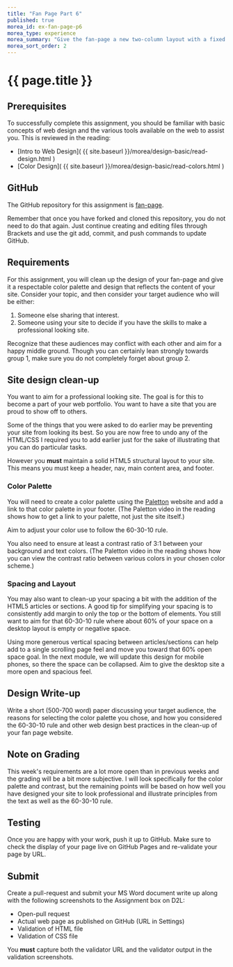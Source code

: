 ```yaml
---
title: "Fan Page Part 6"
published: true
morea_id: ex-fan-page-p6
morea_type: experience
morea_summary: "Give the fan-page a new two-column layout with a fixed header."
morea_sort_order: 2
---
```


# {{ page.title }}

## Prerequisites
To successfully complete this assignment, you should be familiar with basic concepts of web design and the various tools available on the web to assist you.  This is reviewed in the reading:  

- [Intro to Web Design]( {{ site.baseurl }}/morea/design-basic/read-design.html )
- [Color Design]( {{ site.baseurl }}/morea/design-basic/read-colors.html ) 

## GitHub
The GitHub repository for this assignment is [fan-page](https://github.com/htc-ccis1301/fan-page).

Remember that once you have forked and cloned this repository, you do not need to do that again.  Just continue creating and editing files through Brackets and use the git add, commit, and push commands to update GitHub.


## Requirements
For this assignment, you will clean up the design of your fan-page and give it a respectable color palette and design that reflects the content of your site. Consider your topic, and then consider your target audience who will be either:

1. Someone else sharing that interest.
2. Someone using your site to decide if you have the skills to make a professional looking site.

Recognize that these audiences may conflict with each other and aim for a happy middle ground. Though you can certainly lean strongly towards group 1, make sure you do not completely forget about group 2.

## Site design clean-up
You want to aim for a professional looking site. The goal is for this to become a part of your web portfolio. You want to have a site that you are proud to show off to others.

Some of the things that you were asked to do earlier may be preventing your site from looking its best.  So you are now free to undo any of the HTML/CSS I required you to add earlier just for the sake of illustrating that you can do particular tasks.  

However you __must__ maintain a solid HTML5 structural layout to your site.  This means you must keep a header, nav, main content area, and footer.  


### Color Palette
You will need to create a color palette using the [Paletton](http://paletton.com/) website and add a link to that color palette in your footer.  (The Paletton video in the reading shows how to get a link to your palette, not just the site itself.)

Aim to adjust your color use to follow the 60-30-10 rule.

You also need to ensure at least a contrast ratio of 3:1 between your background and text colors.  (The Paletton video in the reading shows how you can view the contrast ratio between various colors in your chosen color scheme.)


### Spacing and Layout
You may also want to clean-up your spacing a bit with the addition of the HTML5 articles or sections. A good tip for simplifying your spacing is to consistently add margin to only the top or the bottom of elements.  You still want to aim for that 60-30-10 rule where about 60% of your space on a desktop layout is empty or negative space.

Using more generous vertical spacing between articles/sections can help add to a single scrolling page feel and move you toward that 60% open space goal.  In the next module, we will update this design for mobile phones, so there the space can be collapsed.  Aim to give the desktop site a more open and spacious feel.


## Design Write-up
Write a short (500-700 word) paper discussing your target audience, the reasons for selecting the color palette you chose, and how you considered the 60-30-10 rule and other web design best practices in the clean-up of your fan page website.


## Note on Grading
This week's requirements are a lot more open than in previous weeks and the grading will be a bit more subjective.  I will look specifically for the color palette and contrast, but the remaining points will be based on how well you have designed your site to look professional and illustrate principles from the text as well as the 60-30-10 rule.


## Testing
Once you are happy with your work, push it up to GitHub.  Make sure to check the display of your page live on GitHub Pages and re-validate your page by URL.


## Submit
Create a pull-request and submit your MS Word document write up along with the following screenshots to the Assignment box on D2L:

- Open-pull request
- Actual web page as published on GitHub (URL in Settings)
- Validation of HTML file
- Validation of CSS file

You __must__ capture both the validator URL and the validator output in the validation screenshots.
